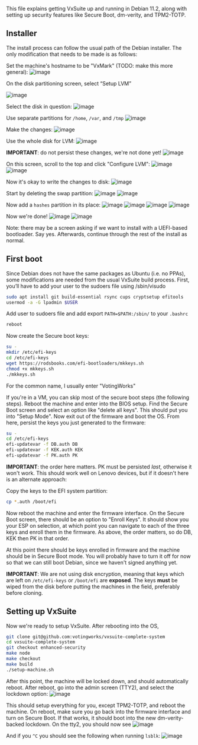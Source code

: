 This file explains getting VxSuite up and running in Debian 11.2, along with setting up security features like Secure Boot, dm-verity, and TPM2-TOTP. 

<h2>Installer</h2>

The install process can follow the usual path of the Debian installer. The only modification that needs to be made is as follows:

Set the machine's hostname to be "VxMark" (TODO: make this more general):
![image](https://user-images.githubusercontent.com/2686765/156217619-95165aca-da51-406d-8c93-4630a5e50a63.png)

On the disk partitioning screen, select “Setup LVM”

![image](https://user-images.githubusercontent.com/2686765/156217724-78ada600-fb7b-4b93-b9f1-6ac5d1bd3f0d.png)

Select the disk in question:
![image](https://user-images.githubusercontent.com/2686765/156218657-7e0a8327-6791-4f5e-a8d5-497e013671d3.png)

Use separate partitions for `/home`, `/var`, and `/tmp`
![image](https://user-images.githubusercontent.com/2686765/156218692-8b62b4dd-aa13-49ce-8553-38636c7b3970.png)

Make the changes:
![image](https://user-images.githubusercontent.com/2686765/156218723-4eadaa21-4706-45bb-a6cd-4985f4908375.png)

Use the whole disk for LVM:
![image](https://user-images.githubusercontent.com/2686765/156218741-8d788793-0bc5-4f5e-bb4f-4daddbd21881.png)

**IMPORTANT**: do not persist these changes, we're not done yet!
![image](https://user-images.githubusercontent.com/2686765/156218759-bfd4589b-8869-4778-a1be-0ac3a8dc7801.png)

On this screen, scroll to the top and click "Configure LVM":
![image](https://user-images.githubusercontent.com/2686765/156218789-3adc2403-8017-4c86-8188-58368df9e234.png)
![image](https://user-images.githubusercontent.com/2686765/156218984-b75458ad-8006-4913-8f4a-b25e01ea68c9.png)

Now it's okay to write the changes to disk:
![image](https://user-images.githubusercontent.com/2686765/156219108-c32f6890-e671-4038-b1a0-88b03d311225.png)

Start by deleting the swap partition:
![image](https://user-images.githubusercontent.com/2686765/156219126-87d39e66-718a-4374-91df-44543f68715f.png)
![image](https://user-images.githubusercontent.com/2686765/156219143-ebe05a13-464a-404f-9823-33ee80c75855.png)

Now add a `hashes` partition in its place: 
![image](https://user-images.githubusercontent.com/2686765/156219159-5e54ec45-48ed-45e1-8983-5225e3d4f949.png)
![image](https://user-images.githubusercontent.com/2686765/156219166-0ad2a46f-a3c4-4d4e-b1ab-d72ad0d7b8c4.png)
![image](https://user-images.githubusercontent.com/2686765/156219190-1bda80c0-fe77-42ae-9d9c-d10bebd422e1.png)
![image](https://user-images.githubusercontent.com/2686765/156219210-ba23cf55-f0c2-4734-8a1c-6acb865fbc49.png)

Now we're done!
![image](https://user-images.githubusercontent.com/2686765/156219231-c051bb0f-a816-4dfe-871a-7e4edb6c4780.png)
![image](https://user-images.githubusercontent.com/2686765/156219254-c00b5fe9-53c7-411d-88c2-c6cf798fa665.png)

Note: there may be a screen asking if we want to install with a UEFI-based bootloader. Say yes. Afterwards, continue through the rest of the install as normal. 

<h2>First boot</h2>
Since Debian does not have the same packages as Ubuntu (i.e. no PPAs), some modifications are needed from the usual VxSuite build process. First, you’ll have to add your user to the sudoers file using /sbin/visudo 

```bash
sudo apt install git build-essential rsync cups cryptsetup efitools 
usermod -a -G lpadmin $USER
```

Add user to sudoers file and add export `PATH=$PATH:/sbin/` to your `.bashrc`

```bash
reboot
```
Now create the Secure boot keys:

```bash
su -
mkdir /etc/efi-keys
cd /etc/efi-keys
wget https://rodsbooks.com/efi-bootloaders/mkkeys.sh
chmod +x mkkeys.sh
./mkkeys.sh
```
For the common name, I usually enter "VotingWorks"

If you're in a VM, you can skip most of the secure boot steps (the following steps). Reboot the machine and enter into the BIOS setup. Find the Secure Boot screen and select an option like "delete all keys". This should put you into "Setup Mode". Now exit out of the firmware and boot the OS. From here, persist the keys you just generated to the firmware:
```bash
su -
cd /etc/efi-keys
efi-updatevar -f DB.auth DB
efi-updatevar -f KEK.auth KEK
efi-updatevar -f PK.auth PK
```
**IMPORTANT**: the order here matters. PK must be persisted _last_, otherwise it won't work. This should work well on Lenovo devices, but if it doesn't here is an alternate approach:

Copy the keys to the EFI system partition:
```bash
cp *.auth /boot/efi
```
Now reboot the machine and enter the firmware interface. On the Secure Boot screen, there should be an option to "Enroll Keys". It should show you your ESP on selection, at which point you can navigate to each of the three keys and enroll them in the firmware. As above, the order matters, so do DB, KEK then PK in that order.

At this point there should be keys enrolled in firmware and the machine should be in Secure Boot mode. You will probably have to turn it off for now so that we can still boot Debian, since we haven't signed anything yet. 

**IMPORTANT**: We are not using disk encryption, meaning that keys which are left on `/etc/efi-keys` or `/boot/efi` are **exposed**. The keys **must** be wiped from the disk before putting the machines in the field, preferably before cloning. 


<h2>Setting up VxSuite</h2>

Now we're ready to setup VxSuite. After rebooting into the OS,

```bash
git clone git@github.com:votingworks/vxsuite-complete-system
cd vxsuite-complete-system
git checkout enhanced-security
make node
make checkout
make build
./setup-machine.sh
```

After this point, the machine will be locked down, and should automatically reboot. After reboot, go into the admin screen (TTY2), and select the lockdown option:
![image](https://user-images.githubusercontent.com/2686765/156222053-16c5ed78-75b6-486d-b5cc-753110badf41.png)

This should setup everything for you, except TPM2-TOTP, and reboot the machine. On reboot, make sure you go back into the firmware interface and turn on Secure Boot. If that works, it should boot into the new dm-verity-backed lockdown. On the tty2, you should now see
![image](https://user-images.githubusercontent.com/2686765/156222216-ea909f42-00de-4097-b134-650ffcbcd3c9.png)

And if you `^C` you should see the following when running `lsblk`:
![image](https://user-images.githubusercontent.com/2686765/149411997-202e2a72-d8d4-492e-a19e-d43c7508e95a.png)


